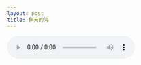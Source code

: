 ```yaml
---
layout: post
title: 秋天的海
---
```


<audio src="../assets/assets/qtdh.mp3" controls="controls" preload="auto">


最近在听这首老歌，苏慧伦的《秋天的海》，没什么特别的意义，只是偶尔听起她的《鸭子》，再翻翻其它专辑而找到这首歌而已。